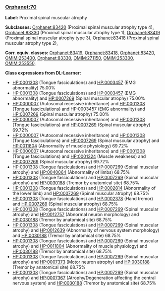 
### [Orphanet:70](http://www.orpha.net/ORDO/Orphanet_70)
**Label:** Proximal spinal muscular atrophy

**Subclasses:** [Orphanet:83420](http://www.orpha.net/ORDO/Orphanet_83420) (Proximal spinal muscular atrophy type 4), [Orphanet:83330](http://www.orpha.net/ORDO/Orphanet_83330) (Proximal spinal muscular atrophy type 1), [Orphanet:83419](http://www.orpha.net/ORDO/Orphanet_83419) (Proximal spinal muscular atrophy type 3), [Orphanet:83418](http://www.orpha.net/ORDO/Orphanet_83418) (Proximal spinal muscular atrophy type 2), 

**Corr. equiv. classes:** [Orphanet:83419](http://www.orpha.net/ORDO/Orphanet_83419), [Orphanet:83418](http://www.orpha.net/ORDO/Orphanet_83418), [Orphanet:83420](http://www.orpha.net/ORDO/Orphanet_83420), [OMIM:253400](http://purl.obolibrary.org/obo/OMIM_253400), [Orphanet:83330](http://www.orpha.net/ORDO/Orphanet_83330), [OMIM:271150](http://purl.obolibrary.org/obo/OMIM_271150), [OMIM:253300](http://purl.obolibrary.org/obo/OMIM_253300), [OMIM:253550](http://purl.obolibrary.org/obo/OMIM_253550), 

**Class expressions from DL-Learner:**

- [HP:0001308](http://purl.obolibrary.org/obo/HP_0001308) (Tongue fasciculations) and [HP:0003457](http://purl.obolibrary.org/obo/HP_0003457) (EMG abnormality) 75.00%
- [HP:0001308](http://purl.obolibrary.org/obo/HP_0001308) (Tongue fasciculations) and [HP:0003457](http://purl.obolibrary.org/obo/HP_0003457) (EMG abnormality) and [HP:0007269](http://purl.obolibrary.org/obo/HP_0007269) (Spinal muscular atrophy) 75.00%
- [HP:0000007](http://purl.obolibrary.org/obo/HP_0000007) (Autosomal recessive inheritance) and [HP:0001308](http://purl.obolibrary.org/obo/HP_0001308) (Tongue fasciculations) and [HP:0003457](http://purl.obolibrary.org/obo/HP_0003457) (EMG abnormality) and [HP:0007269](http://purl.obolibrary.org/obo/HP_0007269) (Spinal muscular atrophy) 75.00%
- [HP:0000007](http://purl.obolibrary.org/obo/HP_0000007) (Autosomal recessive inheritance) and [HP:0001308](http://purl.obolibrary.org/obo/HP_0001308) (Tongue fasciculations) and [HP:0007269](http://purl.obolibrary.org/obo/HP_0007269) (Spinal muscular atrophy) 69.72%
- [HP:0000007](http://purl.obolibrary.org/obo/HP_0000007) (Autosomal recessive inheritance) and [HP:0001308](http://purl.obolibrary.org/obo/HP_0001308) (Tongue fasciculations) and [HP:0007269](http://purl.obolibrary.org/obo/HP_0007269) (Spinal muscular atrophy) and [HP:0011804](http://purl.obolibrary.org/obo/HP_0011804) (Abnormality of muscle physiology) 69.72%
- [HP:0000007](http://purl.obolibrary.org/obo/HP_0000007) (Autosomal recessive inheritance) and [HP:0001308](http://purl.obolibrary.org/obo/HP_0001308) (Tongue fasciculations) and [HP:0001324](http://purl.obolibrary.org/obo/HP_0001324) (Muscle weakness) and [HP:0007269](http://purl.obolibrary.org/obo/HP_0007269) (Spinal muscular atrophy) 69.72%
- [HP:0001308](http://purl.obolibrary.org/obo/HP_0001308) (Tongue fasciculations) and [HP:0007269](http://purl.obolibrary.org/obo/HP_0007269) (Spinal muscular atrophy) and [HP:0040064](http://purl.obolibrary.org/obo/HP_0040064) (Abnormality of limbs) 68.75%
- [HP:0001308](http://purl.obolibrary.org/obo/HP_0001308) (Tongue fasciculations) and [HP:0007269](http://purl.obolibrary.org/obo/HP_0007269) (Spinal muscular atrophy) and [HP:0030188](http://purl.obolibrary.org/obo/HP_0030188) (Tremor by anatomical site) 68.75%
- [HP:0001308](http://purl.obolibrary.org/obo/HP_0001308) (Tongue fasciculations) and [HP:0002814](http://purl.obolibrary.org/obo/HP_0002814) (Abnormality of the lower limb) and [HP:0007269](http://purl.obolibrary.org/obo/HP_0007269) (Spinal muscular atrophy) 68.75%
- [HP:0001308](http://purl.obolibrary.org/obo/HP_0001308) (Tongue fasciculations) and [HP:0002378](http://purl.obolibrary.org/obo/HP_0002378) (Hand tremor) and [HP:0007269](http://purl.obolibrary.org/obo/HP_0007269) (Spinal muscular atrophy) 68.75%
- [HP:0001308](http://purl.obolibrary.org/obo/HP_0001308) (Tongue fasciculations) and [HP:0007269](http://purl.obolibrary.org/obo/HP_0007269) (Spinal muscular atrophy) and [HP:0012757](http://purl.obolibrary.org/obo/HP_0012757) (Abnormal neuron morphology) and [HP:0030188](http://purl.obolibrary.org/obo/HP_0030188) (Tremor by anatomical site) 68.75%
- [HP:0001308](http://purl.obolibrary.org/obo/HP_0001308) (Tongue fasciculations) and [HP:0007269](http://purl.obolibrary.org/obo/HP_0007269) (Spinal muscular atrophy) and [HP:0012639](http://purl.obolibrary.org/obo/HP_0012639) (Abnormality of nervous system morphology) and [HP:0030188](http://purl.obolibrary.org/obo/HP_0030188) (Tremor by anatomical site) 68.75%
- [HP:0001308](http://purl.obolibrary.org/obo/HP_0001308) (Tongue fasciculations) and [HP:0007269](http://purl.obolibrary.org/obo/HP_0007269) (Spinal muscular atrophy) and [HP:0011804](http://purl.obolibrary.org/obo/HP_0011804) (Abnormality of muscle physiology) and [HP:0030188](http://purl.obolibrary.org/obo/HP_0030188) (Tremor by anatomical site) 68.75%
- [HP:0001308](http://purl.obolibrary.org/obo/HP_0001308) (Tongue fasciculations) and [HP:0007269](http://purl.obolibrary.org/obo/HP_0007269) (Spinal muscular atrophy) and [HP:0007373](http://purl.obolibrary.org/obo/HP_0007373) (Motor neuron atrophy) and [HP:0030188](http://purl.obolibrary.org/obo/HP_0030188) (Tremor by anatomical site) 68.75%
- [HP:0001308](http://purl.obolibrary.org/obo/HP_0001308) (Tongue fasciculations) and [HP:0007269](http://purl.obolibrary.org/obo/HP_0007269) (Spinal muscular atrophy) and [HP:0007367](http://purl.obolibrary.org/obo/HP_0007367) (Atrophy/Degeneration affecting the central nervous system) and [HP:0030188](http://purl.obolibrary.org/obo/HP_0030188) (Tremor by anatomical site) 68.75%


